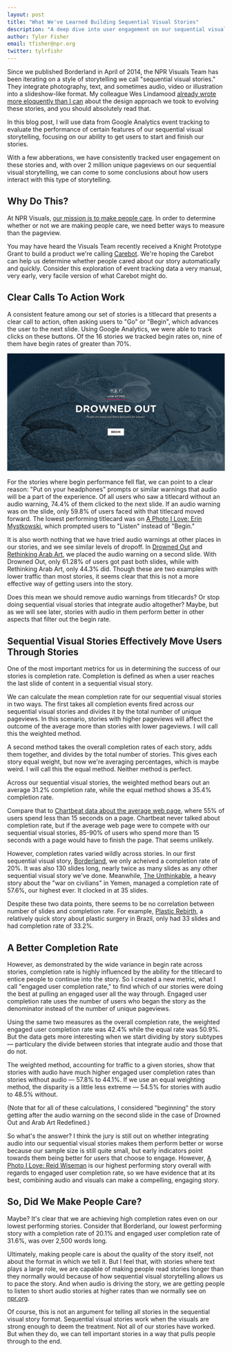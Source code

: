 ```yaml
---
layout: post
title: "What We've Learned Building Sequential Visual Stories"
description: "A deep dive into user engagement on our sequential visual stories"
author: Tyler Fisher
email: tfisher@npr.org
twitter: tylrfishr
---
```


Since we published Borderland in April of 2014, the NPR Visuals Team has been iterating on a style of storytelling we call "sequential visual stories." They integrate photography, text, and sometimes audio, video or illustration into a slideshow-like format. My colleague Wes Lindamood [already wrote more eloquently than I can](https://source.opennews.org/en-US/learning/evolution-nprs-picture-stories/) about the design approach we took to evolving these stories, and you should absolutely read that.

In this blog post, I will use data from Google Analytics event tracking to evaluate the performance of certain features of our sequential visual storytelling, focusing on our ability to get users to start and finish our stories.

With a few abberations, we have consistently tracked user engagement on these stories and, with over 2 million unique pageviews on our sequential visual storytelling, we can come to some conclusions about how users interact with this type of storytelling.

## Why Do This?

At NPR Visuals, [our mission is to make people care](http://hackerjournalist.net/2014/04/24/what-is-your-mission/). In order to determine whether or not we are making people care, we need better ways to measure than the pageview. 

You may have heard the Visuals Team recently received a Knight Prototype Grant to build a product we're calling [Carebot](http://knightfoundation.org/grants/201551645/). We're hoping the Carebot can help us determine whether people cared about our story automatically and quickly. Consider this exploration of event tracking data a very manual, very early, very facile version of what Carebot might do.

## Clear Calls To Action Work

A consistent feature among our set of stories is a titlecard that presents a clear call to action, often asking users to "Go" or "Begin", which advances the user to the next slide. Using Google Analytics, we were able to track clicks on these buttons. Of the 16 stories we tracked begin rates on, nine of them have begin rates of greater than 70%. 

![An example titlecard](/img/posts/titlecard-example.png)

For the stories where begin performance fell flat, we can point to a clear reason: "Put on your headphones" prompts or similar warnings that audio will be a part of the experience. Of all users who saw a titlecard without an audio warning, 74.4% of them clicked to the next slide. If an audio warning was on the slide, only 59.8% of users faced with that titlecard moved forward. The lowest performing titlecard was on [A Photo I Love: Erin Mystkowski](apps.npr.org/lookatthis/posts/mystkowski-loves/), which prompted users to "Listen" instead of "Begin."

<div id="begin"></div>
<script type="text/javascript" src="http://stage-apps.npr.org/dailygraphics/graphics/look-begin-rate-table/js/lib/pym.js"></script>
<script>
    var pymParent = new pym.Parent('begin', 'http://stage-apps.npr.org/dailygraphics/graphics/look-begin-rate-table/child.html', {});
</script>

It is also worth nothing that we have tried audio warnings at other places in our stories, and we see similar levels of dropoff. In [Drowned Out](http://apps.npr.org/lookatthis/posts/whales) and [Rethinking Arab Art](http://apps.npr.org/lookatthis/posts/al-qassemi), we placed the audio warning on a second slide. With Drowned Out, only 61.28% of users got past both slides, while with Rethinking Arab Art, only 44.3% did. Though these are two examples with lower traffic than most stories, it seems clear that this is not a more effective way of getting users into the story.

Does this mean we should remove audio warnings from titlecards? Or stop doing sequential visual stories that integrate audio altogether? Maybe, but as we will see later, stories with audio in them perform better in other aspects that filter out the begin rate.

## Sequential Visual Stories Effectively Move Users Through Stories

One of the most important metrics for us in determining the success of our stories is completion rate. Completion is defined as when a user reaches the last slide of content in a sequential visual story. 

We can calculate the mean completion rate for our sequential visual stories in two ways. The first takes all completion events fired across our sequential visual stories and divides it by the total number of unique pageviews. In this scenario, stories with higher pageviews will affect the outcome of the average more than stories with lower pageviews. I will call this the weighted method.

A second method takes the overall completion rates of each story, adds them together, and divides by the total number of stories. This gives each story equal weight, but now we're averaging percentages, which is maybe weird. I will call this the equal method. Neither method is perfect.

Across our sequential visual stories, the weighted method bears out an average 31.2% completion rate, while the equal method shows a 35.4% completion rate. 

Compare that to [Chartbeat data about the average web page](http://time.com/12933/what-you-think-you-know-about-the-web-is-wrong/), where 55% of users spend less than 15 seconds on a page. Chartbeat never talked about completion rate, but if the average web page were to compete with our sequential visual stories, 85-90% of users who spend more than 15 seconds with a page would have to finish the page. That seems unlikely.

However, completion rates varied wildly across stories. In our first sequential visual story, [Borderland](http://apps.npr.org/borderland), we only acheived a completion rate of 20%. It was also 130 slides long, nearly twice as many slides as any other sequential visual story we've done. Meanwhile, [The Unthinkable](http://apps.npr.org/lookatthis/posts/yemen), a heavy story about the "war on civilians" in Yemen, managed a completion rate of 57.6%, our highest ever. It clocked in at 35 slides. 

Despite these two data points, there seems to be no correlation between number of slides and completion rate. For example, [Plastic Rebirth](http://apps.npr.org/lookatthis/posts/plastic/), a relatively quick story about plastic surgery in Brazil, only had 33 slides and had completion rate of 33.2%.

<div id="correlation"></div>
<script type="text/javascript" src="http://stage-apps.npr.org/dailygraphics/graphics/look-slides-completion/js/lib/pym.js"></script>
<script>
    var pymParent = new pym.Parent('correlation', 'http://stage-apps.npr.org/dailygraphics/graphics/look-slides-completion/child.html', {});
</script>

## A Better Completion Rate

However, as demonstrated by the wide variance in begin rate across stories, completion rate is highly influenced by the ability for the titlecard to entice people to continue into the story. So I created a new metric, what I call "engaged user completion rate," to find which of our stories were doing the best at pulling an engaged user all the way through. Engaged user completion rate uses the number of users who began the story as the denominator instead of the number of unique pageviews.

Using the same two measures as the overall completion rate, the weighted engaged user completion rate was 42.4% while the equal rate was 50.9%. But the data gets more interesting when we start dividing by story subtypes &mdash; particulary the divide between stories that integrate audio and those that do not.

The weighted method, accounting for traffic to a given stories, show that stories with audio have much higher engaged user completion rates than stories without audio &mdash; 57.8% to 44.1%. If we use an equal weighting method, the disparity is a little less extreme &mdash; 54.5% for stories with audio to 48.5% without. 

(Note that for all of these calculations, I considered "beginning" the story getting after the audio warning on the second slide in the case of Drowned Out and Arab Art Redefined.)

So what's the answer? I think the jury is still out on whether integrating audio into our sequential visual stories makes them perform better or worse because our sample size is still quite small, but early indicators point towards them being better for users that choose to engage. However, [A Photo I Love: Reid Wiseman](http://apps.npr.org/lookatthis/posts/spacepix) is our highest performing story overall with regards to engaged user completion rate, so we have evidence that at its best, combining audio and visuals can make a compelling, engaging story.

<div id="completion"></div>
<script type="text/javascript" src="http://stage-apps.npr.org/dailygraphics/graphics/look-completion-rate-table/js/lib/pym.js"></script>
<script>
    var pymParent = new pym.Parent('completion', 'http://stage-apps.npr.org/dailygraphics/graphics/look-completion-rate-table/child.html', {});
</script>

## So, Did We Make People Care?

Maybe? It's clear that we are achieving high completion rates even on our lowest performing stories. Consider that Borderland, our lowest performing story with a completion rate of 20.1% and engaged user completion rate of 31.6%, was over 2,500 words long. 

Ultimately, making people care is about the quality of the story itself, not about the format in which we tell it. But I feel that, with stories where text plays a large role, we are capable of making people read stories longer than they normally would because of how sequential visual storytelling allows us to pace the story. And when audio is driving the story, we are getting people to listen to short audio stories at higher rates than we normally see on [npr.org](http://npr.org).

Of course, this is not an argument for telling all stories in the sequential visual story format. Sequential visual stories work when the visuals are strong enough to deem the treatment. Not all of our stories have worked. But when they do, we can tell important stories in a way that pulls people through to the end.